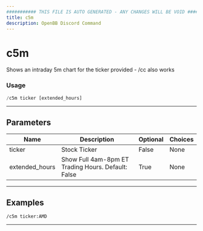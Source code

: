 ```yaml
---
########### THIS FILE IS AUTO GENERATED - ANY CHANGES WILL BE VOID ###########
title: c5m
description: OpenBB Discord Command
---
```


# c5m

Shows an intraday 5m chart for the ticker provided  - /cc also works

### Usage

```python wordwrap
/c5m ticker [extended_hours]
```

---

## Parameters

| Name | Description | Optional | Choices |
| ---- | ----------- | -------- | ------- |
| ticker | Stock Ticker | False | None |
| extended_hours | Show Full 4am-8pm ET Trading Hours. Default: False | True | None |


---

## Examples

```
/c5m ticker:AMD
```

---
